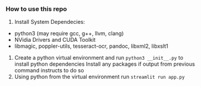 ### How to use this repo
1. Install System Dependecies:
- python3 (may require gcc, g++, llvm, clang)
- NVidia Drivers and CUDA Toolkit
- libmagic, poppler-utils, tesseract-ocr, pandoc, libxml2, libxslt1
1. Create a python virtual environment and run `python3 __init__.py` to install python dependencies
Install any packages if output from previous command instructs to do so
1. Using python from the virtual environment run `streamlit run app.py`